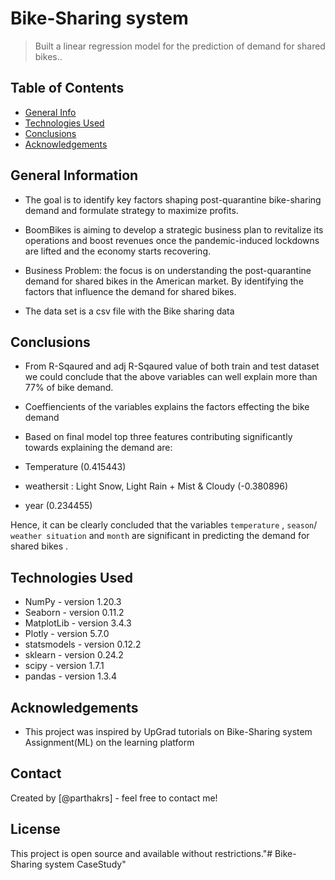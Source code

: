 # Bike-Sharing system
> Built a linear regression model for the prediction of demand for shared bikes..


## Table of Contents
* [General Info](#general-information)
* [Technologies Used](#technologies-used)
* [Conclusions](#conclusions)
* [Acknowledgements](#acknowledgements)

<!-- You can include any other section that is pertinent to your problem -->

## General Information
- The goal is to identify key factors shaping post-quarantine bike-sharing demand and formulate strategy to maximize profits.
- BoomBikes is aiming to develop a strategic business plan to revitalize its operations and boost revenues once the pandemic-induced lockdowns are lifted and the economy starts recovering.
- Business Problem: the focus is on understanding the post-quarantine demand for shared bikes in the American market. By identifying the factors that influence the demand for shared bikes.

- The data set is a csv file with the Bike sharing data


## Conclusions
- From R-Sqaured and adj R-Sqaured value of both train and test dataset we could conclude that the above variables can well explain more than 77% of bike demand.
- Coeffiencients of the variables explains the factors effecting the bike demand

- Based on final model top three features contributing significantly towards explaining the demand are:

 - Temperature (0.415443)
 - weathersit : Light Snow, Light Rain + Mist & Cloudy (-0.380896)
 - year (0.234455)

Hence, it can be clearly concluded that the variables `temperature` , `season`/ `weather situation` and `month`  are significant in predicting the demand for shared bikes .



## Technologies Used
- NumPy - version 1.20.3
- Seaborn - version 0.11.2
- MatplotLib - version 3.4.3
- Plotly - version 5.7.0
- statsmodels - version 0.12.2
- sklearn - version 0.24.2
- scipy - version 1.7.1
- pandas - version 1.3.4


## Acknowledgements

- This project was inspired by UpGrad tutorials on Bike-Sharing system Assignment(ML) on the learning platform


## Contact
Created by [@parthakrs] - feel free to contact me!


<!-- Optional -->
<!-- ## License -->
## License

This project is open source and available without restrictions."# Bike-Sharing system CaseStudy" 
